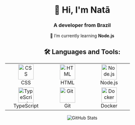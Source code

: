 <div align="center">

# 👋 Hi, I'm Natã  
### A developer from Brazil  

🌱 I’m currently learning **Node.js**  

<table>
  
## 🛠 Languages and Tools:

  <tr>
    <td align="center" width="120">
      <img src="https://cdn.jsdelivr.net/gh/devicons/devicon/icons/css3/css3-original.svg" width="50" height="50" alt="CSS"/>
      <br>CSS
    </td>
    <td align="center" width="120">
      <img src="https://cdn.jsdelivr.net/gh/devicons/devicon/icons/html5/html5-original.svg" width="50" height="50" alt="HTML"/>
      <br>HTML
    </td>
    <td align="center" width="120">
      <img src="https://cdn.jsdelivr.net/gh/devicons/devicon/icons/nodejs/nodejs-original.svg" width="50" height="50" alt="Node.js"/>
      <br>Node.js
    </td>
  </tr>
  <tr>
      <td align="center" width="120">
      <img src="https://cdn.jsdelivr.net/gh/devicons/devicon/icons/typescript/typescript-original.svg" width="50" height="50" alt="TypeScript"/>
      <br>TypeScript
    </td>
    <td align="center" width="120">
      <img src="https://cdn.jsdelivr.net/gh/devicons/devicon/icons/git/git-original.svg" width="50" height="50" alt="Git"/>
      <br>Git
    </td>
    <td align="center" width="120">
      <img src="https://cdn.jsdelivr.net/gh/devicons/devicon/icons/docker/docker-original.svg" width="50" height="50" alt="Docker"/>
      <br>Docker
    </td>
  </tr>
</table>

<p>
  <img align="center" src="https://github-readme-stats.vercel.app/api/top-langs?username=natzaum&show_icons=true&locale=en&layout=compact&theme=dark" alt="GitHub Stats"/>
</p>

</div>
